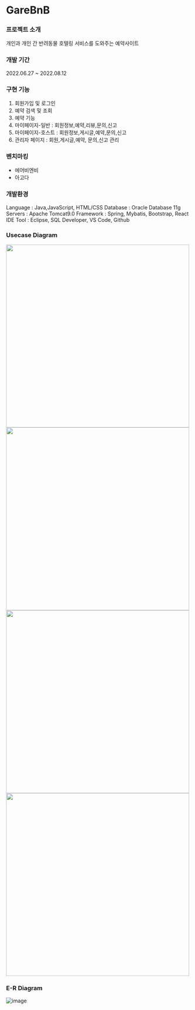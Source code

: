 # GareBnB
### 프로젝트 소개
개인과 개인 간 반려동물 호텔링 서비스를 도와주는 예약사이트
### 개발 기간
2022.06.27 ~ 2022.08.12
### 구현 기능
1. 회원가입 및 로그인
2. 예약 검색 및 조회
3. 예약 기능
4. 마이페이지-일반	: 회원정보,예약,리뷰,문의,신고 
5. 마이페이지-호스트	: 회원정보,게시글,예약,문의,신고
6. 관리자 페이지	: 회원,게시글,예약, 문의,신고 관리
### 벤치마킹
* 에어비엔비
* 아고다
### 개발환경
Language  : Java,JavaScript, HTML/CSS
Database  : Oracle Database 11g
Servers   : Apache Tomcat9.0
Framework : Spring, Mybatis, Bootstrap, React
IDE Tool  : Eclipse, SQL Developer, VS Code, Github
### Usecase Diagram
<img src="https://user-images.githubusercontent.com/108251593/185525564-7e22b931-aeec-45ce-922c-afd37b0763b7.png" width="500"/><img src="https://user-images.githubusercontent.com/108251593/185525780-46cfbc67-c0fd-471d-8a1d-a8e6792e5f85.png" width="500"/>
<img src="https://user-images.githubusercontent.com/108251593/185525812-a4a7408d-ee81-41e8-a811-e8303bf6a28f.png" width="500"/><img src="https://user-images.githubusercontent.com/108251593/185525833-3e48fd76-2d1e-462e-8ff1-c7a8aa0343d4.png" width="500"/>
### E-R Diagram
![image](https://user-images.githubusercontent.com/108251593/185549467-592003ac-5149-4be1-b102-0a68e49f6021.png)
